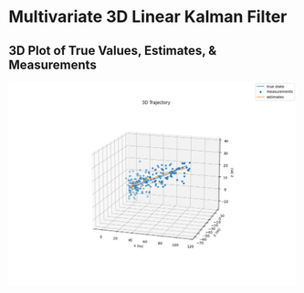 # Multivariate 3D Linear Kalman Filter
## 3D Plot of True Values, Estimates, & Measurements
![alt text][logo]

[logo]: https://github.com/pranavathreya/kalman-filter-py/blob/master/3d_traj.png "3D Trajectory Plot"
